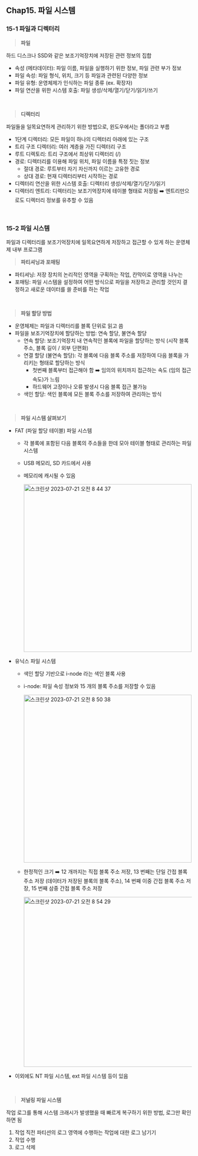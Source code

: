## Chap15. 파일 시스템

### 15-1 파일과 디렉터리

>**파일**

하드 디스크나 SSD와 같은 보조기억장치에 저장된 관련 정보의 집합

- 속성 (메타데이터): 파일 이름, 파일을 실행하기 위한 정보, 파일 관련 부가 정보
- 파일 속성: 파일 형식, 위치, 크기 등 파일과 관련된 다양한 정보
- 파일 유형: 운영체제가 인식하는 파일 종류 (ex. 확장자)
- 파일 연산을 위한 시스템 호출: 파일 생성/삭제/열기/닫기/읽기/쓰기

<br>

>**디렉터리**

파일들을 일목요연하게 관리하기 위한 방법으로, 윈도우에서는 폴더라고 부름

- 1단계 디렉터리: 모든 파일이 하나의 디렉터리 아래에 있는 구조
- 트리 구조 디렉터리: 여러 계층을 가진 디렉터리 구조
- 루트 디렉토리: 트리 구조에서 최상위 디렉터리 (/)
- 경로: 디렉터리를 이용해 파일 위치, 파일 이름을 특정 짓는 정보
    - 절대 경로: 루트부터 자기 자신까지 이르는 고유한 경로
    - 상대 경로: 현재 디렉터리부터 시작하는 경로
- 디렉터리 연산을 위한 시스템 호출: 디렉터리 생성/삭제/열기/닫기/읽기
- 디렉터리 엔트리: 디렉터리는 보조기억장치에 테이블 형태로 저장됨 ➡️ 엔트리만으로도 디렉터리 정보를 유추할 수 있음

<br>

### 15-2 파일 시스템

파일과 디렉터리를 보조기억장치에 일목요연하게 저장하고 접근할 수 있게 하는 운영체제 내부 프로그램

>**파티셔닝과 포매팅**

- 파티셔닝: 저장 장치의 논리적인 영역을 구획하는 작업, 칸막이로 영역을 나누는
- 포매팅: 파일 시스템을 설정하여 어떤 방식으로 파일을 저장하고 관리할 것인지 결정하고 새로운 데이터를 쓸 준비를 하는 작업

<br>

>**파일 할당 방법**

- 운영체제는 파일과 디렉터리를 블록 단위로 읽고 씀
- 파일을 보조기억장치에 할당하는 방법: 연속 할당, 불연속 할당
    - 연속 할당: 보조기억장치 내 연속적인 블록에 파일을 할당하는 방식  (시작 블록 주소, 블록 길이 / 외부 단편화)
    - 연결 할당 (불연속 할당): 각 블록에 다음 블록 주소를 저장하여 다음 블록을 가리키는 형태로 할당하는 방식 
        - 첫번째 블록부터 접근해야 함 ➡️ 임의의 위치까지 접근하는 속도 (임의 접근 속도)가 느림
        - 하드웨어 고장이나 오류 발생시 다음 블록 접근 불가능
    - 색인 할당: 색인 블록에 모든 블록 주소를 저장하여 관리하는 방식

<br>

>**파일 시스템 살펴보기**

- FAT (파일 할당 테이블) 파일 시스템
    - 각 블록에 포함된 다음 블록의 주소들을 한데 모아 테이블 형태로 관리하는 파일 시스템
    - USB 메모리, SD 카드에서 사용
    - 메모리에 캐시될 수 있음
      
      <img width="455" alt="스크린샷 2023-07-21 오전 8 44 37" src="https://github.com/Guel-git/iOS-CS-Study/assets/81340603/4a49dd8c-3528-4fa4-8ebd-0baaed60012d">

- 유닉스 파일 시스템
    - 색인 할당 기반으로 i-node 라는 색인 블록 사용
    - i-node: 파일 속성 정보와 15 개의 블록 주소를 저장할 수 있음
      
      <img width="455" alt="스크린샷 2023-07-21 오전 8 50 38" src="https://github.com/Guel-git/iOS-CS-Study/assets/81340603/75093bb9-8aed-47b5-9f53-802f4d4ffabb">

    - 한정적인 크기 ➡️ 12 개까지는 직접 블록 주소 저장, 13 번째는 단일 간접 블록 주소 저장 (데이터가 저장된 블록의 블록 주소), 14 번째 이중 간접 블록 주소 저장, 15 번째 삼중 간접 블록 주소 저장

      <img width="461" alt="스크린샷 2023-07-21 오전 8 54 29" src="https://github.com/Guel-git/iOS-CS-Study/assets/81340603/ec047316-4b17-4ad1-acdf-79c9e6980745">

- 이외에도 NT 파일 시스템, ext 파일 시스템 등이 있음

<br>

>**저널링 파일 시스템**

작업 로그를 통해 시스템 크래시가 발생했을 때 빠르게 복구하기 위한 방법, 로그만 확인하면 됨

1. 작업 직전 파티션의 로그 영역에 수행하는 작업에 대한 로그 남기기
2. 작업 수행
3. 로그 삭제

